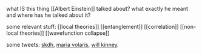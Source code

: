 what IS this thing [[Albert Einstein]] talked about?
what exactly he meant and where has he talked about it?

some relevant stuff: 
[[local theories]]
[[entanglement]]
[[correlation]]
[[non-local theories]]
[[wavefunction collapse]]


some tweets:
[skdh](https://twitter.com/skdh/status/1721579253794304413), [maria volaris](https://twitter.com/maria__violaris/status/1721216870676639786), [will kinney](https://twitter.com/WKCosmo/status/1721529858293969110).


